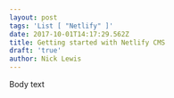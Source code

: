 ```yaml
---
layout: post
tags: 'List [ "Netlify" ]'
date: 2017-10-01T14:17:29.562Z
title: Getting started with Netlify CMS
draft: 'true'
author: Nick Lewis
---
```

Body text

